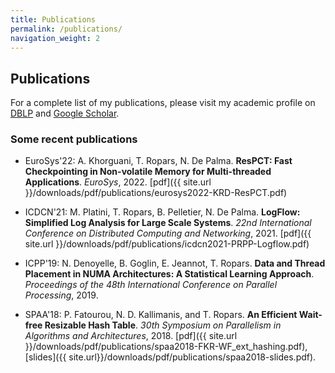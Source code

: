 ```yaml
---
title: Publications
permalink: /publications/
navigation_weight: 2
---
```


## Publications

For a complete list of my publications, please visit my academic profile on
[DBLP](http://dblp.uni-trier.de/pers/hd/r/Ropars:Thomas) and [Google Scholar](https://scholar.google.fr/citations?hl=fr&user=-APiwwkAAAAJ).


### Some recent publications

- EuroSys'22: A. Khorguani, T. Ropars, N. De Palma. **ResPCT: Fast Checkpointing in Non-volatile Memory for Multi-threaded Applications**. *EuroSys*, 2022. [pdf]({{ site.url }}/downloads/pdf/publications/eurosys2022-KRD-ResPCT.pdf)

- ICDCN'21: M. Platini, T. Ropars, B. Pelletier, N. De Palma. **LogFlow: Simplified Log Analysis for Large Scale Systems**. *22nd International Conference on Distributed Computing and Networking*, 2021. [pdf]({{ site.url
}}/downloads/pdf/publications/icdcn2021-PRPP-Logflow.pdf)

- ICPP'19: N. Denoyelle, B. Goglin, E. Jeannot, T. Ropars. **Data
and Thread Placement in NUMA Architectures: A Statistical Learning Approach**. *Proceedings of the 48th International Conference on Parallel Processing*, 2019.

- SPAA'18: P. Fatourou, N. D. Kallimanis, and T. Ropars. **An
Efficient Wait-free Resizable Hash Table**. *30th Symposium on
Parallelism in Algorithms and Architectures*, 2018. [pdf]({{ site.url
}}/downloads/pdf/publications/spaa2018-FKR-WF_ext_hashing.pdf),
[slides]({{ site.url}}/downloads/pdf/publications/spaa2018-slides.pdf).
